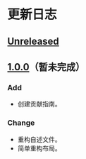 # 更新日志

## [Unreleased]

## [1.0.0]（暂未完成）

### Add

- 创建贡献指南。

### Change

- 重构自述文件。
- 简单重构布局。

[Unreleased]: https://github.com/NSDN/nya-client/compare/v1.0.0...HEAD
[1.0.0]: https://github.com/NSDN/nya-client/release/tag/v1.0.0
